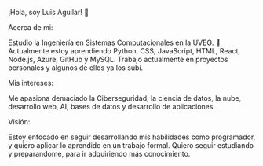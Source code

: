 ¡Hola, soy Luis Aguilar! 👋

Acerca de mi:

   Estudio la Ingeniería en Sistemas Computacionales en la UVEG. 
🌱Actualmente estoy aprendiendo Python, CSS, JavaScript, HTML, React, Node.js, Azure, GitHub y MySQL. 
  Trabajo actualmente en proyectos personales y algunos de ellos ya los subí.
  
Mis intereses:

  Me apasiona demaciado la Ciberseguridad, la ciencia de datos, la nube, desarrollo web, AI, bases de datos y desarrollo de aplicaciones.
 
Visión: 

  Estoy enfocado en seguir desarrollando mis habilidades como programador, y quiero aplicar lo aprendido en un trabajo formal.
  Quiero seguir estudiando y preparandome, para ir adquiriendo más conocimiento.
